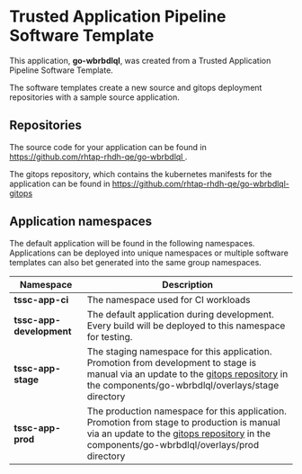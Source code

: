 # Trusted Application Pipeline Software Template

This application, **go-wbrbdlql**, was created from a Trusted Application Pipeline Software Template.

The software templates create a new source and gitops deployment repositories with a sample source application. 

## Repositories

The source code for your application can be found in [https://github.com/rhtap-rhdh-qe/go-wbrbdlql ](https://github.com/rhtap-rhdh-qe/go-wbrbdlql ).
 
The gitops repository, which contains the kubernetes manifests for the application can be found in 
[https://github.com/rhtap-rhdh-qe/go-wbrbdlql-gitops ](https://github.com/rhtap-rhdh-qe/go-wbrbdlql-gitops ) 

## Application namespaces 

The default application will be found in the following namespaces. Applications can be deployed into unique namespaces or multiple software templates can also bet generated into the same group namespaces.  

|  Namespace   |  Description   |  
| -------- | -------- |
| **tssc-app-ci** | The namespace used for CI workloads |
| **tssc-app-development** | The default application during development. Every build will be deployed to this namespace for testing. |
| **tssc-app-stage** | The staging namespace for this application. Promotion from development to stage is manual via an update to the [gitops repository](https://github.com/rhtap-rhdh-qe/go-wbrbdlql-gitops ) in the components/go-wbrbdlql/overlays/stage directory |
| **tssc-app-prod** | The production namespace for this application. Promotion from stage to production is manual via an update to the [gitops repository](https://github.com/rhtap-rhdh-qe/go-wbrbdlql-gitops ) in the components/go-wbrbdlql/overlays/prod directory |